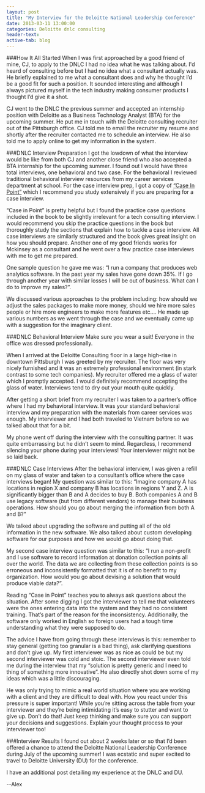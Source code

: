 ```yaml
---
layout: post
title: "My Interview for the Deloitte National Leadership Conference"
date: 2013-03-11 13:00:00
categories: Deloitte dnlc consulting
header-text:
active-tab: blog
---
```


###How It All Started
When I was first approached by a good friend of mine, CJ, to apply to the DNLC I had no idea what he was talking about. I'd heard of consulting before but I had no idea what a consultant actually was. He briefly explained to me what a consultant does and why he thought I’d be a good fit for such a position. It sounded interesting and although I always pictured myself in the tech industry making consumer products I thought I’d give it a shot.

CJ went to the DNLC the previous summer and accepted an internship position with Deloitte as a Business Technology Analyst (BTA) for the upcoming summer. He put me in touch with the Deloitte consulting recruiter out of the Pittsburgh office. CJ told me to email the recruiter my resume and shortly after the recruiter contacted me to schedule an interview. He also told me to apply online to get my information in the system.

###DNLC Interview Preparation
I got the lowdown of what the interview would be like from both CJ and another close friend who also accepted a BTA internship for the upcoming summer. I found out I would have three total interviews, one behavioral and two case. For the behavioral I reviewed traditional behavioral interview resources from my career services department at school. For the case interview prep, I got a copy of [“Case In Point”](http://www.amazon.com/Case-Point-Complete-Interview-Preparation/dp/0971015864) which I recommend you study extensively if you are preparing for a case interview.

“Case in Point” is pretty helpful but I found the practice case questions included in the book to be slightly irrelevant for a tech consulting interview. I would recommend you skip the practice questions in the book but thoroughly study the sections that explain how to tackle a case interview. All case interviews are similarly structured and the book gives great insight on how you should prepare. Another one of my good friends works for Mckinsey as a consultant and he went over a few practice case interviews with me to get me prepared.

One sample question he gave me was: “I run a company that produces web analytics software. In the past year my sales have gone down 35%. If I go through another year with similar losses I will be out of business. What can I do to improve my sales?”.

We discussed various approaches to the problem including: how should we adjust the sales packages to make more money, should we hire more sales people or hire more engineers to make more features etc…. He made up various numbers as we went through the case and we eventually came up with a suggestion for the imaginary client.

###DNLC Behavioral Interview
Make sure you wear a suit! Everyone in the office was dressed professionally.

When I arrived at the Deloitte Consulting floor in a large high-rise in downtown Pittsburgh I was greeted by my recruiter. The floor was very nicely furnished and it was an extremely professional environment (in stark contrast to some tech companies). My recruiter offered me a glass of water which I promptly accepted. I would definitely recommend accepting the glass of water. Interviews tend to dry out your mouth quite quickly.

After getting a short brief from my recruiter I was taken to a partner’s office where I had my behavioral interview. It was your standard behavioral interview and my preparation with the materials from career services was enough. My interviewer and I had both traveled to Vietnam before so we talked about that for a bit.

My phone went off during the interview with the consulting partner. It was quite embarrassing but he didn’t seem to mind. Regardless, I recommend silencing your phone during your interviews! Your interviewer might not be so laid back.

###DNLC Case Interviews
After the behavioral interview, I was given a refill on my glass of water and taken to a consultant’s office where the case interviews began! My question was similar to this: “Imagine company A has locations in region X and company B has locations in regions Y and Z. A is significantly bigger than B and A decides to buy B. Both companies A and B use legacy software (but from different vendors) to manage their business operations. How should you go about merging the information from both A and B?”

We talked about upgrading the software and putting all of the old information in the new software. We also talked about custom developing software for our purposes and how we would go about doing that.

My second case interview question was similar to this: “I run a non-profit and I use software to record information at donation collection points all over the world. The data we are collecting from these collection points is so erroneous and inconsistently formatted that it is of no benefit to my organization. How would you go about devising a solution that would produce viable data?”.

Reading “Case in Point” teaches you to always ask questions about the situation. After some digging I got the interviewer to tell me that volunteers were the ones entering data into the system and they had no consistent training. That’s part of the reason for the inconsistency. Additionally, the software only worked in English so foreign users had a tough time understanding what they were supposed to do.

The advice I have from going through these interviews is this: remember to stay general (getting too granular is a bad thing), ask clarifying questions and don’t give up. My first interviewer was as nice as could be but my second interviewer was cold and stoic. The second interviewer even told me during the interview that my “solution is pretty generic and I need to thing of something more innovative”. He also directly shot down some of my ideas which was a little discouraging.

He was only trying to mimic a real world situation where you are working with a client and they are difficult to deal with. How you react under this pressure is super important! While you’re sitting across the table from your interviewer and they’re being intimidating it’s easy to stutter and want to give up. Don’t do that! Just keep thinking and make sure you can support your decisions and suggestions. Explain your thought process to your interviewer too!

###Interview Results
I found out about 2 weeks later or so that I’d been offered a chance to attend the Deloitte National Leadership Conference during July of the upcoming summer! I was ecstatic and super excited to travel to Deloitte University (DU) for the conference.

I have an additional post detailing my experience at the DNLC and DU.

--Alex
